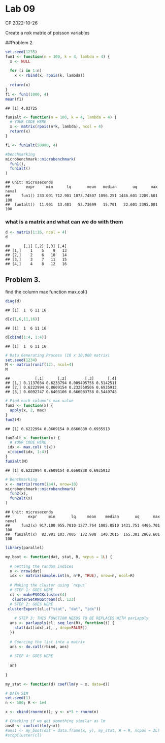Lab 09
================
CP
2022-10-26

Create a nxk matrix of poisson variables

\##Problem 2.

``` r
set.seed(1235)
fun1 <- function(n = 100, k = 4, lambda = 4) {
  x <- NULL
  
  for (i in 1:n)
    x <- rbind(x, rpois(k, lambda))
  
  return(x)
}
f1 <- fun1(1000, 4)
mean(f1)
```

    ## [1] 4.03725

``` r
fun1alt <- function(n = 100, k = 4, lambda = 4) {
  # YOUR CODE HERE
  x <- matrix(rpois(n*k, lambda), ncol = 4) 
  return(x)
}

f1 <- fun1alt(50000, 4)
```

``` r
#benchmarking
microbenchmark::microbenchmark(
  fun1(),
  fun1alt()
)
```

    ## Unit: microseconds
    ##       expr     min      lq       mean   median       uq      max neval
    ##     fun1() 233.001 712.901 1073.74507 1096.251 1446.601 2289.601   100
    ##  fun1alt()  11.901  13.401   52.73699   15.701   22.601 2395.001   100

### what is a matrix and what can we do with them

``` r
d <- matrix(1:16, ncol = 4)
d
```

    ##      [,1] [,2] [,3] [,4]
    ## [1,]    1    5    9   13
    ## [2,]    2    6   10   14
    ## [3,]    3    7   11   15
    ## [4,]    4    8   12   16

## Problem 3.

find the column max function max.col()

``` r
diag(d)
```

    ## [1]  1  6 11 16

``` r
d[c(1,6,11,16)]
```

    ## [1]  1  6 11 16

``` r
d[cbind(1:4, 1:4)]
```

    ## [1]  1  6 11 16

``` r
# Data Generating Process (10 x 10,000 matrix)
set.seed(1234)
M <- matrix(runif(12), ncol=4)
M
```

    ##           [,1]      [,2]        [,3]      [,4]
    ## [1,] 0.1137034 0.6233794 0.009495756 0.5142511
    ## [2,] 0.6222994 0.8609154 0.232550506 0.6935913
    ## [3,] 0.6092747 0.6403106 0.666083758 0.5449748

``` r
# Find each column's max value
fun2 <- function(x) {
  apply(x, 2, max)
}
fun2(M)
```

    ## [1] 0.6222994 0.8609154 0.6660838 0.6935913

``` r
fun2alt <- function(x) {
  # YOUR CODE HERE
 idx <- max.col( t(x))
 x[cbind(idx, 1:4)]
}
fun2alt(M)
```

    ## [1] 0.6222994 0.8609154 0.6660838 0.6935913

``` r
# Benchmarking
x <- matrix(rnorm(1e4), nrow=10)
microbenchmark::microbenchmark(
  fun2(x),
  fun2alt(x)
)
```

    ## Unit: microseconds
    ##        expr     min       lq     mean    median       uq      max neval
    ##     fun2(x) 917.100 955.7010 1277.764 1005.8510 1431.751 4406.701   100
    ##  fun2alt(x)  82.901 103.7005  172.908  140.3015  165.301 2868.601   100

``` r
library(parallel)
```

``` r
my_boot <- function(dat, stat, R, ncpus = 1L) {
  
  # Getting the random indices
  n <- nrow(dat)
  idx <- matrix(sample.int(n, n*R, TRUE), nrow=n, ncol=R)
 
  # Making the cluster using `ncpus`
  # STEP 1: GOES HERE
  cl <- makePSOCKcluster(4)
   clusterSetRNGStream(cl, 123)
  # STEP 2: GOES HERE
 clusterExport(cl,c("stat", "dat", "idx"))
  
    # STEP 3: THIS FUNCTION NEEDS TO BE REPLACES WITH parLapply
  ans <- parlapply(cl, seq_len(R), function(i) {
    stat(dat[idx[,i], , drop=FALSE])
  })
  
  # Coercing the list into a matrix
  ans <- do.call(rbind, ans)
  
  # STEP 4: GOES HERE
  
  ans
  
}
```

``` r
my_stat <- function(d) coef(lm(y ~ x, data=d))

# DATA SIM
set.seed(1)
n <- 500; R <- 1e4

x <- cbind(rnorm(n)); y <- x*5 + rnorm(n)

# Checking if we get something similar as lm
ans0 <- confint(lm(y~x))
#ans1 <- my_boot(dat = data.frame(x, y), my_stat, R = R, ncpus = 2L)
#stopCluster(cl)
```

